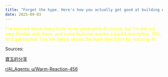 ```yaml
---
title: "Forget the hype. Here's how you actually get good at building AI agents."
date: 2025-09-03
---
```



<span style="color: yellow">I’ve learned about many tools in my generative AI course, but I’m still not very familiar with them, and some features require a paid subscription. 
Still, let’s get started.
The link below shows the main directions for learning AI.</span>

Sources:

[寶玉的分享](https://baoyu.io/translations/forget_the_hype_heres_how_you_actually_get_good)

[r/AI_Agents: u/Warm-Reaction-456]([https://baoyu.io/translations/forget_the_hype_heres_how_you_actually_get_good](https://www.reddit.com/r/AI_Agents/comments/1myuvsl/forget_the_hype_heres_how_you_actually_get_good/?share_id=oWCnAnKLeJYfdqeSZyGjO&utm_content=2&utm_medium=ios_app&utm_name=ioscss&utm_source=share&utm_term=1))
